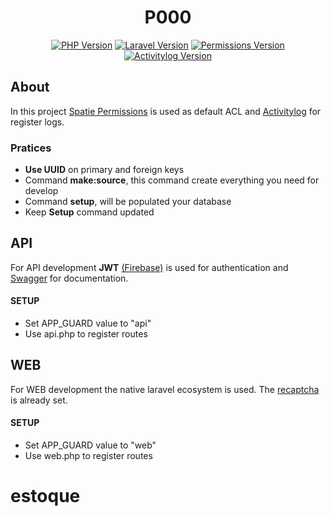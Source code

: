 <div align="center">
    <h1>P000</h1>
    <a href=""><img src="https://img.shields.io/static/v1?label=PHP&message=8.0&color=1f6feb" alt="PHP Version"></a>
    <a href=""><img src="https://img.shields.io/static/v1?label=Laravel&message=8.54&color=1f6feb" alt="Laravel Version"></a>
    <a href="https://spatie.be/docs/laravel-permission/v5/introduction"><img src="https://img.shields.io/static/v1?label=Spatie Permissions&message=5.1&color=1f6feb" alt="Permissions Version"></a>
    <a href="https://spatie.be/docs/laravel-activitylog/v4/introduction"><img src="https://img.shields.io/static/v1?label=Activitylog&message=4.2&color=1f6feb" alt="Activitylog Version"></a>
</div>

## About
In this project [Spatie Permissions](https://spatie.be/docs/laravel-permission/v5/introduction) is used as default ACL and [Activitylog](https://spatie.be/docs/laravel-activitylog/v4/introduction) for register logs.

### Pratices
* **Use UUID** on primary and foreign keys
* Command **make:source**, this command create everything you need for develop
* Command **setup**, will be populated your database
* Keep **Setup** command updated

## API
For API development **JWT** [(Firebase)](https://github.com/firebase/php-jwt) is used for authentication and [Swagger](https://github.com/DarkaOnLine/L5-Swagger) for documentation.

#### SETUP
* Set APP_GUARD value to "api"
* Use api.php to register routes

## WEB
For WEB development the native laravel ecosystem is used. The [recaptcha](https://laravel-recaptcha-docs.biscolab.com/docs/intro) is already set.

#### SETUP
* Set APP_GUARD value to "web"
* Use web.php to register routes
# estoque
